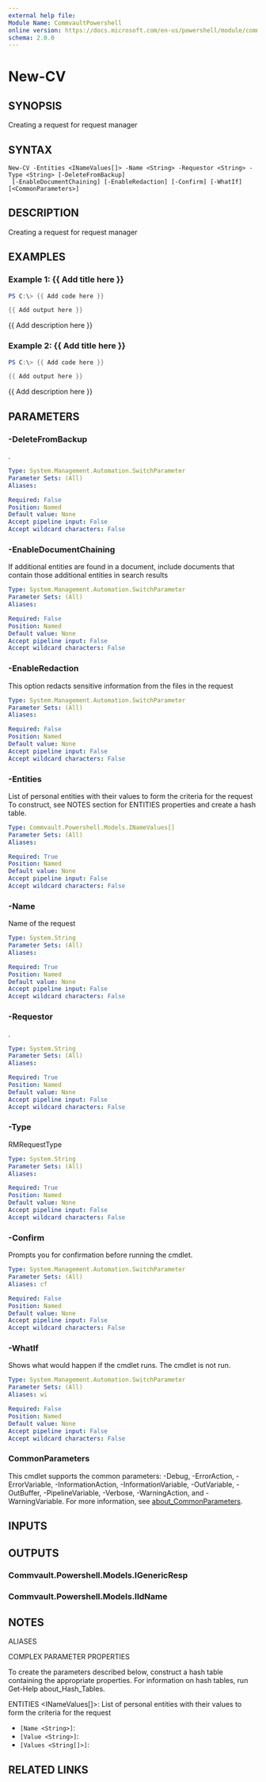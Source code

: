 ```yaml
---
external help file:
Module Name: CommvaultPowershell
online version: https://docs.microsoft.com/en-us/powershell/module/commvaultpowershell/new-cv
schema: 2.0.0
---
```


# New-CV

## SYNOPSIS
Creating a request for request manager

## SYNTAX

```
New-CV -Entities <INameValues[]> -Name <String> -Requestor <String> -Type <String> [-DeleteFromBackup]
 [-EnableDocumentChaining] [-EnableRedaction] [-Confirm] [-WhatIf] [<CommonParameters>]
```

## DESCRIPTION
Creating a request for request manager

## EXAMPLES

### Example 1: {{ Add title here }}
```powershell
PS C:\> {{ Add code here }}

{{ Add output here }}
```

{{ Add description here }}

### Example 2: {{ Add title here }}
```powershell
PS C:\> {{ Add code here }}

{{ Add output here }}
```

{{ Add description here }}

## PARAMETERS

### -DeleteFromBackup
.

```yaml
Type: System.Management.Automation.SwitchParameter
Parameter Sets: (All)
Aliases:

Required: False
Position: Named
Default value: None
Accept pipeline input: False
Accept wildcard characters: False
```

### -EnableDocumentChaining
If additional entities are found in a document, include documents that contain those additional entities in search results

```yaml
Type: System.Management.Automation.SwitchParameter
Parameter Sets: (All)
Aliases:

Required: False
Position: Named
Default value: None
Accept pipeline input: False
Accept wildcard characters: False
```

### -EnableRedaction
This option redacts sensitive information from the files in the request

```yaml
Type: System.Management.Automation.SwitchParameter
Parameter Sets: (All)
Aliases:

Required: False
Position: Named
Default value: None
Accept pipeline input: False
Accept wildcard characters: False
```

### -Entities
List of personal entities with their values to form the criteria for the request
To construct, see NOTES section for ENTITIES properties and create a hash table.

```yaml
Type: Commvault.Powershell.Models.INameValues[]
Parameter Sets: (All)
Aliases:

Required: True
Position: Named
Default value: None
Accept pipeline input: False
Accept wildcard characters: False
```

### -Name
Name of the request

```yaml
Type: System.String
Parameter Sets: (All)
Aliases:

Required: True
Position: Named
Default value: None
Accept pipeline input: False
Accept wildcard characters: False
```

### -Requestor
.

```yaml
Type: System.String
Parameter Sets: (All)
Aliases:

Required: True
Position: Named
Default value: None
Accept pipeline input: False
Accept wildcard characters: False
```

### -Type
RMRequestType

```yaml
Type: System.String
Parameter Sets: (All)
Aliases:

Required: True
Position: Named
Default value: None
Accept pipeline input: False
Accept wildcard characters: False
```

### -Confirm
Prompts you for confirmation before running the cmdlet.

```yaml
Type: System.Management.Automation.SwitchParameter
Parameter Sets: (All)
Aliases: cf

Required: False
Position: Named
Default value: None
Accept pipeline input: False
Accept wildcard characters: False
```

### -WhatIf
Shows what would happen if the cmdlet runs.
The cmdlet is not run.

```yaml
Type: System.Management.Automation.SwitchParameter
Parameter Sets: (All)
Aliases: wi

Required: False
Position: Named
Default value: None
Accept pipeline input: False
Accept wildcard characters: False
```

### CommonParameters
This cmdlet supports the common parameters: -Debug, -ErrorAction, -ErrorVariable, -InformationAction, -InformationVariable, -OutVariable, -OutBuffer, -PipelineVariable, -Verbose, -WarningAction, and -WarningVariable. For more information, see [about_CommonParameters](http://go.microsoft.com/fwlink/?LinkID=113216).

## INPUTS

## OUTPUTS

### Commvault.Powershell.Models.IGenericResp

### Commvault.Powershell.Models.IIdName

## NOTES

ALIASES

COMPLEX PARAMETER PROPERTIES

To create the parameters described below, construct a hash table containing the appropriate properties. For information on hash tables, run Get-Help about_Hash_Tables.


ENTITIES <INameValues[]>: List of personal entities with their values to form the criteria for the request
  - `[Name <String>]`: 
  - `[Value <String>]`: 
  - `[Values <String[]>]`: 

## RELATED LINKS

